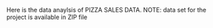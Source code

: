 Here is the data anaylsis of PIZZA SALES DATA.
NOTE: data set for the project is available in ZIP file
